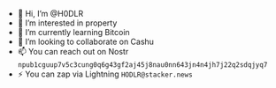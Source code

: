- 👋 Hi, I’m @H0DLR
- 👀 I’m interested in property
- 🌱 I’m currently learning Bitcoin
- 💞️ I’m looking to collaborate on Cashu
- 📫 You can reach out on Nostr `npub1cguup7v5c3cung0q6g43gf2aj45j8nau0nn643jn4n4jh7j22q2sdqjyq7`
- ⚡ You can zap via Lightning `HODLR@stacker.news`

<!---
h0dlr/h0dlr is a ✨ special ✨ repository because its `README.md` (this file) appears on your GitHub profile.
You can click the Preview link to take a look at your changes.
--->

